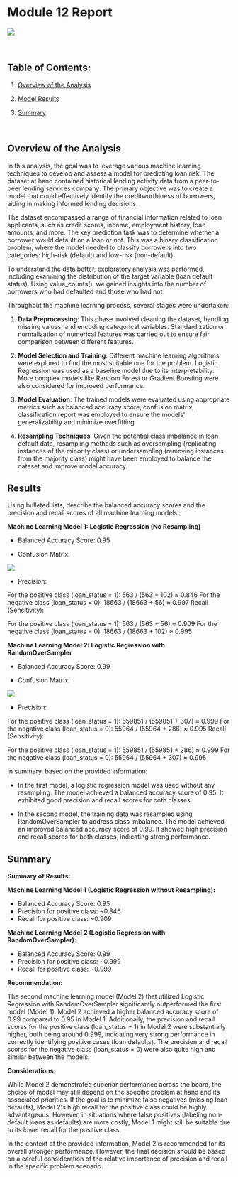 # Module 12 Report 


![](images/hack-3671982_1280.png)

</br>

## Table of Contents: 

1. [Overview of the Analysis](#overview-of-the-analysis)

2. [Model Results](#results)

3. [Summary](#summary)

</br>


## Overview of the Analysis

In this analysis, the goal was to leverage various machine learning techniques to develop and assess a model for predicting loan risk. The dataset at hand contained historical lending activity data from a peer-to-peer lending services company. The primary objective was to create a model that could effectively identify the creditworthiness of borrowers, aiding in making informed lending decisions.

The dataset encompassed a range of financial information related to loan applicants, such as credit scores, income, employment history, loan amounts, and more. The key prediction task was to determine whether a borrower would default on a loan or not. This was a binary classification problem, where the model needed to classify borrowers into two categories: high-risk (default) and low-risk (non-default).

To understand the data better, exploratory analysis was performed, including examining the distribution of the target variable (loan default status). Using value_counts(), we gained insights into the number of borrowers who had defaulted and those who had not.

Throughout the machine learning process, several stages were undertaken:

1. **Data Preprocessing**: This phase involved cleaning the dataset, handling missing values, and encoding categorical variables. Standardization or normalization of numerical features was carried out to ensure fair comparison between different features.

2. **Model Selection and Training**: Different machine learning algorithms were explored to find the most suitable one for the problem. Logistic Regression was used as a baseline model due to its interpretability. More complex models like Random Forest or Gradient Boosting were also considered for improved performance.

3. **Model Evaluation**: The trained models were evaluated using appropriate metrics such as balanced accuracy score, confusion matrix, classification report was employed to ensure the models' generalizability and minimize overfitting.

4. **Resampling Techniques**: Given the potential class imbalance in loan default data, resampling methods such as oversampling (replicating instances of the minority class) or undersampling (removing instances from the majority class) might have been employed to balance the dataset and improve model accuracy.


## Results

Using bulleted lists, describe the balanced accuracy scores and the precision and recall scores of all machine learning models.

**Machine Learning Model 1: Logistic Regression (No Resampling)**

* Balanced Accuracy Score: 0.95

* Confusion Matrix:

![](images/matrix1.png)

* Precision:

For the positive class (loan_status = 1): 563 / (563 + 102) ≈ 0.846
For the negative class (loan_status = 0): 18663 / (18663 + 56) ≈ 0.997
Recall (Sensitivity):

For the positive class (loan_status = 1): 563 / (563 + 56) ≈ 0.909
For the negative class (loan_status = 0): 18663 / (18663 + 102) ≈ 0.995

**Machine Learning Model 2: Logistic Regression with RandomOverSampler**

* Balanced Accuracy Score: 0.99

* Confusion Matrix:

![](images/matrix1.png)

* Precision:

For the positive class (loan_status = 1): 559851 / (559851 + 307) ≈ 0.999
For the negative class (loan_status = 0): 55964 / (55964 + 286) ≈ 0.995
Recall (Sensitivity):

For the positive class (loan_status = 1): 559851 / (559851 + 286) ≈ 0.999
For the negative class (loan_status = 0): 55964 / (55964 + 307) ≈ 0.995

In summary, based on the provided information:

* In the first model, a logistic regression model was used without any resampling. The model achieved a balanced accuracy score of 0.95. It exhibited good precision and recall scores for both classes.

* In the second model, the training data was resampled using RandomOverSampler to address class imbalance. The model achieved an improved balanced accuracy score of 0.99. It showed high precision and recall scores for both classes, indicating strong performance.

## Summary

**Summary of Results:**

**Machine Learning Model 1 (Logistic Regression without Resampling):**

* Balanced Accuracy Score: 0.95
* Precision for positive class: ~0.846
* Recall for positive class: ~0.909

**Machine Learning Model 2 (Logistic Regression with RandomOverSampler):**

* Balanced Accuracy Score: 0.99
* Precision for positive class: ~0.999
* Recall for positive class: ~0.999

**Recommendation:**

The second machine learning model (Model 2) that utilized Logistic Regression with RandomOverSampler significantly outperformed the first model (Model 1). Model 2 achieved a higher balanced accuracy score of 0.99 compared to 0.95 in Model 1. Additionally, the precision and recall scores for the positive class (loan_status = 1) in Model 2 were substantially higher, both being around 0.999, indicating very strong performance in correctly identifying positive cases (loan defaults). The precision and recall scores for the negative class (loan_status = 0) were also quite high and similar between the models.

**Considerations:**

While Model 2 demonstrated superior performance across the board, the choice of model may still depend on the specific problem at hand and its associated priorities. If the goal is to minimize false negatives (missing loan defaults), Model 2's high recall for the positive class could be highly advantageous. However, in situations where false positives (labeling non-default loans as defaults) are more costly, Model 1 might still be suitable due to its lower recall for the positive class.

In the context of the provided information, Model 2 is recommended for its overall stronger performance. However, the final decision should be based on a careful consideration of the relative importance of precision and recall in the specific problem scenario.